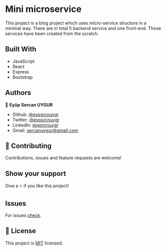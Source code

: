 # Mini microservice

This project is a blog project which uses micro-service structure in a minimal way. There are in total 5 backend service and one front-end. Those services have been created from the scratch.

## Built With
* JavaScript
* React
* Express
* Bootstrap

## Authors

👤 **Eyüp Sercan UYGUR**

-   Github: [@eypsrcnuygr](https://github.com/eypsrcnuygr)
-   Twitter: [@eypsrcnuygr](https://twitter.com/eypsrcnuygr)
-   LinkedIn: [eypsrcnuygr](https://www.linkedin.com/in/eypsrcnuygr/)
-   Gmail: [sercanuygur@gmail.com](sercanuygur@gmail.com)

## 🤝 Contributing

Contributions, issues and feature requests are welcome!

## Show your support

Give a ⭐️ if you like this project!

## Issues

For issues [check](https://github.com/eypsrcnuygr/portfolio/issues).

## 📝 License

This project is [MIT](lic.url) licensed.